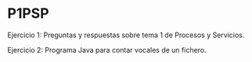 # P1PSP
Ejercicio 1: 
Preguntas y respuestas sobre tema 1 de Procesos y Servicios.

Ejercicio 2: 
Programa Java para contar vocales de un fichero.
